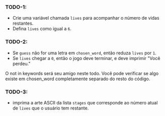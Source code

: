 ### TODO-1: 
- Crie uma variável chamada `lives` para acompanhar o número de vidas restantes.
- Defina `lives` como igual a `6`.


### TODO-2: 
- Se `guess` não for uma letra em `chosen_word`, então reduza `lives` por `1`.
- Se `lives` chegar a `0`, então o jogo deve terminar, e deve imprimir "Você perdeu."

<div class="hint">
  O not in keywords será seu amigo neste todo. Você pode verificar se algo existe em chosen_word completamente separado do resto do código.
</div>


### TODO-3: 
- imprima a arte ASCII da lista `stages` que corresponde ao número atual de `lives` que o usuário tem restante.